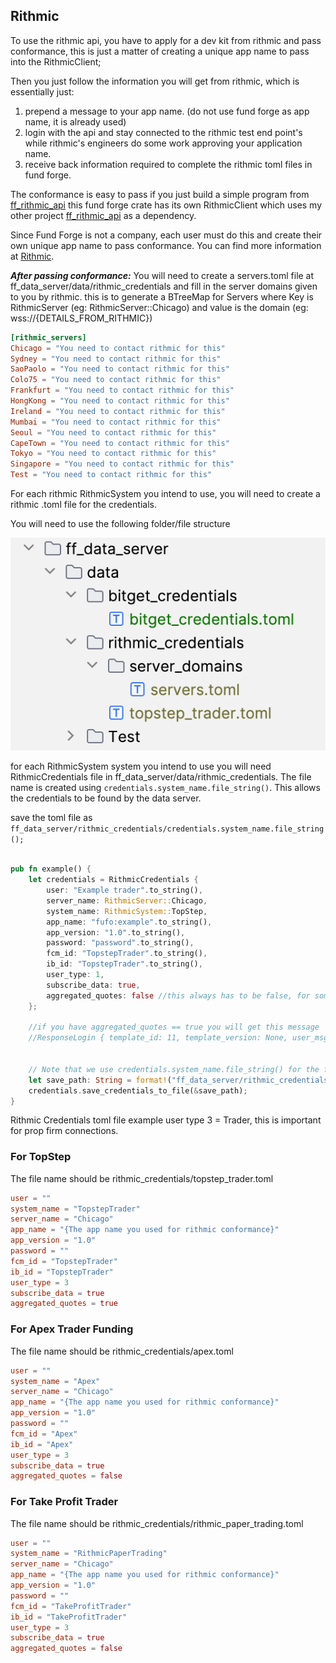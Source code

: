 ## Rithmic
To use the rithmic api, you have to apply for a dev kit from rithmic and pass conformance, this is just a matter of creating a unique app name to pass into the RithmicClient;

Then you just follow the information you will get from rithmic, which is essentially just:
1. prepend a message to your app name. (do not use fund forge as app name, it is already used)
2. login with the api and stay connected to the rithmic test end point's while rithmic's engineers do some work approving your application name.
3. receive back information required to complete the rithmic toml files in fund forge.

The conformance is easy to pass if you just build a simple program from [ff_rithmic_api](https://github.com/BurnOutTrader/ff_rithmic_api)
this fund forge crate has its own RithmicClient which uses my other project [ff_rithmic_api](https://github.com/BurnOutTrader/ff_rithmic_api) as a dependency.

Since Fund Forge is not a company, each user must do this and create their own unique app name to pass conformance. You can find more information at [Rithmic](https://yyy3.rithmic.com/?page_id=17).

***After passing conformance:***
You will need to create a servers.toml file at ff_data_server/data/rithmic_credentials and fill in the server domains given to you by rithmic.
this is to generate a BTreeMap for Servers where Key is RithmicServer (eg: RithmicServer::Chicago) and value is the domain (eg: wss://{DETAILS_FROM_RITHMIC})
```toml
[rithmic_servers]
Chicago = "You need to contact rithmic for this"
Sydney = "You need to contact rithmic for this"
SaoPaolo = "You need to contact rithmic for this"
Colo75 = "You need to contact rithmic for this"
Frankfurt = "You need to contact rithmic for this"
HongKong = "You need to contact rithmic for this"
Ireland = "You need to contact rithmic for this"
Mumbai = "You need to contact rithmic for this"
Seoul = "You need to contact rithmic for this"
CapeTown = "You need to contact rithmic for this"
Tokyo = "You need to contact rithmic for this"
Singapore = "You need to contact rithmic for this"
Test = "You need to contact rithmic for this"
```

For each rithmic RithmicSystem you intend to use, you will need to create a rithmic .toml file for the credentials.

You will need to use the following folder/file structure

![img.png](misc/img.png)

for each RithmicSystem system you intend to use you will need  RithmicCredentials file in ff_data_server/data/rithmic_credentials.
The file name is created using `credentials.system_name.file_string()`. This allows the credentials to be found by the data server.

save the toml file as `ff_data_server/rithmic_credentials/credentials.system_name.file_string();`
```rust

pub fn example() {
    let credentials = RithmicCredentials {
        user: "Example trader".to_string(),
        server_name: RithmicServer::Chicago,
        system_name: RithmicSystem::TopStep,
        app_name: "fufo:example".to_string(),
        app_version: "1.0".to_string(),
        password: "password".to_string(),
        fcm_id: "TopstepTrader".to_string(),
        ib_id: "TopstepTrader".to_string(),
        user_type: 1,
        subscribe_data: true,
        aggregated_quotes: false //this always has to be false, for some reason rithmic server will not parse true on login. I am not sure what is going on here.
    };
    
    //if you have aggregated_quotes == true you will get this message
    //ResponseLogin { template_id: 11, template_version: None, user_msg: [], rp_code: ["11", "an error occurred while parsing data."], fcm_id: None, ib_id: None, country_code: None, state_code: None, unique_user_id: None, heartbeat_interval: None }


    // Note that we use credentials.system_name.file_string() for the file name, so that the server knows where to find credentials.
    let save_path: String = format!("ff_data_server/rithmic_credentials/{}", credentials.file_name());
    credentials.save_credentials_to_file(&save_path);
}
```
Rithmic Credentials toml file example
user type 3 = Trader, this is important for prop firm connections.

### For TopStep
The file name should be rithmic_credentials/topstep_trader.toml
```toml
user = ""  
system_name = "TopstepTrader"  
server_name = "Chicago"
app_name = "{The app name you used for rithmic conformance}"
app_version = "1.0"  
password = ""  
fcm_id = "TopstepTrader"  
ib_id = "TopstepTrader"  
user_type = 3
subscribe_data = true
aggregated_quotes = true
```

### For Apex Trader Funding
The file name should be rithmic_credentials/apex.toml
```toml
user = ""
system_name = "Apex"
server_name = "Chicago"
app_name = "{The app name you used for rithmic conformance}"
app_version = "1.0"
password = ""
fcm_id = "Apex"
ib_id = "Apex"
user_type = 3
subscribe_data = true
aggregated_quotes = false
```

### For Take Profit Trader
The file name should be rithmic_credentials/rithmic_paper_trading.toml
```toml
user = ""
system_name = "RithmicPaperTrading"
server_name = "Chicago"
app_name = "{The app name you used for rithmic conformance}"
app_version = "1.0"
password = ""
fcm_id = "TakeProfitTrader"
ib_id = "TakeProfitTrader"
user_type = 3
subscribe_data = true
aggregated_quotes = false
```